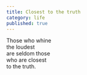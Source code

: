 ```yaml
---
title: Closest to the truth
category: life
published: true
---
```


Those who whine  
the loudest  
are seldom those  
who are closest  
to the truth.
